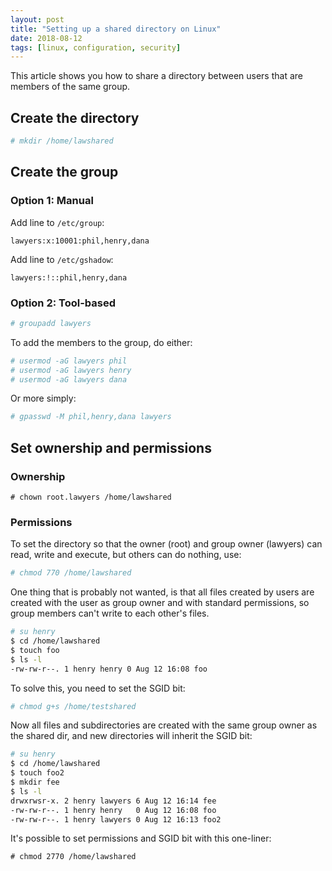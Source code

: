 ```yaml
---
layout: post
title: "Setting up a shared directory on Linux"
date: 2018-08-12
tags: [linux, configuration, security]
---
```


This article shows you how to share a directory between users that are members of the same group.

## Create the directory

```bash
# mkdir /home/lawshared
```

## Create the group

### Option 1: Manual

Add line to `/etc/group`:

```
lawyers:x:10001:phil,henry,dana
```

Add line to `/etc/gshadow`:

```
lawyers:!::phil,henry,dana
```

### Option 2: Tool-based

```bash
# groupadd lawyers
```

To add the members to the group, do either:

```bash
# usermod -aG lawyers phil
# usermod -aG lawyers henry
# usermod -aG lawyers dana
```

Or more simply:

```bash
# gpasswd -M phil,henry,dana lawyers
```

## Set ownership and permissions

### Ownership

```
# chown root.lawyers /home/lawshared
```

### Permissions

To set the directory so that the owner (root) and group owner (lawyers) can read, write and execute, but others can do nothing, use:

```bash
# chmod 770 /home/lawshared
```

One thing that is probably not wanted, is that all files created by users are created with the user as group owner and with standard permissions, so group members can't write to each other's files.

```bash
# su henry
$ cd /home/lawshared
$ touch foo
$ ls -l
-rw-rw-r--. 1 henry henry 0 Aug 12 16:08 foo
```

To solve this, you need to set the SGID bit:

```bash
# chmod g+s /home/testshared
```

Now all files and subdirectories are created with the same group owner as the shared dir, and new directories will inherit the SGID bit:

```bash
# su henry
$ cd /home/lawshared
$ touch foo2
$ mkdir fee
$ ls -l
drwxrwsr-x. 2 henry lawyers 6 Aug 12 16:14 fee 
-rw-rw-r--. 1 henry henry   0 Aug 12 16:08 foo
-rw-rw-r--. 1 henry lawyers 0 Aug 12 16:13 foo2
```

It's possible to set permissions and SGID bit with this one-liner:

```
# chmod 2770 /home/lawshared
```


